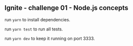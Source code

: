 ## Ignite - challenge 01 - Node.js concepts

run `yarn` to install dependencies.

run `yarn test` to run all tests.

run `yarn dev` to keep it running on port 3333.
